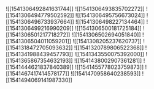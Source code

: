 ![[1541306492841631744]]
![[1541306493835702272]]
![[1541306494779502592]]
![[1541306495756673024]]
![[1541306496733937664]]
![[1541306498227134464]]
![[1541306499216990209]]
![[1541306500181725184]]
![[1541306501217718272]]
![[1541306502694051840]]
![[1541306504011059201]]
![[1541308205237620737]]
![[1541318472705093632]]
![[1541320789806522368]]
![[1541341988439457793]]
![[1541343550075392000]]
![[1541365867354632193]]
![[1541438002907361281]]
![[1541444621837840389]]
![[1541455778023759873]]
![[1541467417414578177]]
![[1541470958640238593]]
![[1541494069141987330]]

